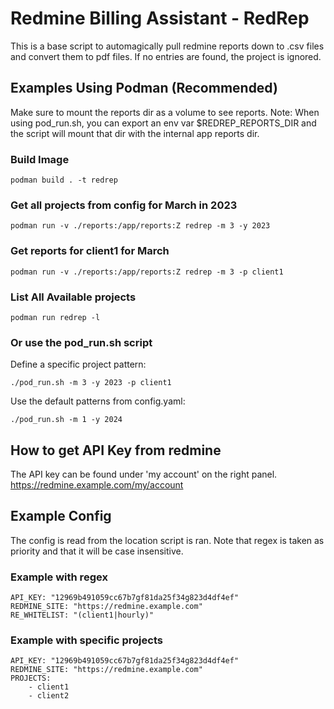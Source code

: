 # Redmine Billing Assistant - RedRep 
This is a base script to automagically pull redmine
reports down to .csv files and convert them to pdf files.
If no entries are found, the project is ignored.

## Examples Using Podman (Recommended)
Make sure to mount the reports dir as a volume to see reports.
Note: When using pod_run.sh, you can export an env var $REDREP_REPORTS_DIR and
the script will mount that dir with the internal app reports dir.

### Build Image
    podman build . -t redrep

### Get all projects from config for March in 2023
    podman run -v ./reports:/app/reports:Z redrep -m 3 -y 2023

### Get reports for client1 for March
    podman run -v ./reports:/app/reports:Z redrep -m 3 -p client1

### List All Available projects
    podman run redrep -l

### Or use the pod_run.sh script

Define a specific project pattern:

    ./pod_run.sh -m 3 -y 2023 -p client1

Use the default patterns from config.yaml:

    ./pod_run.sh -m 1 -y 2024

## How to get API Key from redmine
The API key can be found under 'my account' on the right panel.
    https://redmine.example.com/my/account

## Example Config
The config is read from the location script is ran. Note that regex
is taken as priority and that it will be case insensitive.

### Example with regex
    API_KEY: "12969b491059cc67b7gf81da25f34g823d4df4ef"
    REDMINE_SITE: "https://redmine.example.com"
    RE_WHITELIST: "(client1|hourly)"


### Example with specific projects
    API_KEY: "12969b491059cc67b7gf81da25f34g823d4df4ef"
    REDMINE_SITE: "https://redmine.example.com"
    PROJECTS:
        - client1
        - client2


